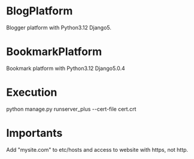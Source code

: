 # BlogPlatform
Blogger platform with Python3.12 Django5.

# BookmarkPlatform
Bookmark platform with Python3.12 Django5.0.4

# Execution
python manage.py runserver_plus --cert-file cert.crt

# Importants
Add "mysite.com" to etc/hosts and access to website with https, not http.
